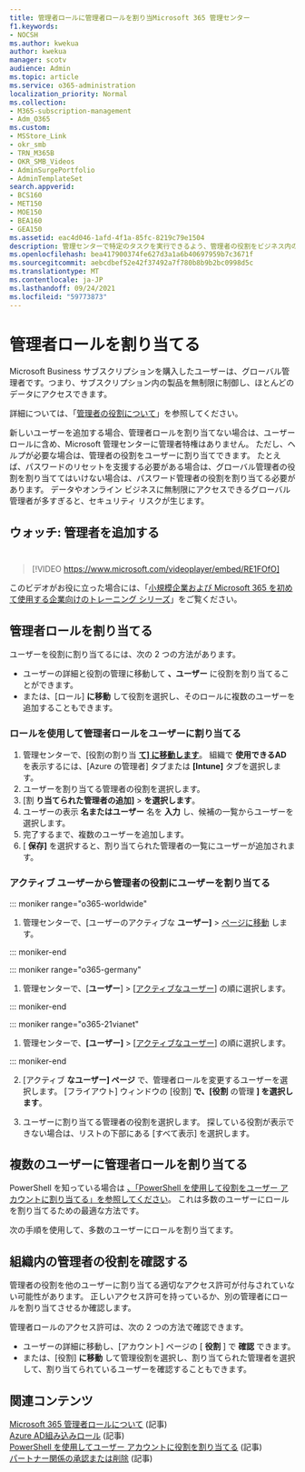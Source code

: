 ```yaml
---
title: 管理者ロールに管理者ロールを割り当Microsoft 365 管理センター
f1.keywords:
- NOCSH
ms.author: kwekua
author: kwekua
manager: scotv
audience: Admin
ms.topic: article
ms.service: o365-administration
localization_priority: Normal
ms.collection:
- M365-subscription-management
- Adm_O365
ms.custom:
- MSStore_Link
- okr_smb
- TRN_M365B
- OKR_SMB_Videos
- AdminSurgePortfolio
- AdminTemplateSet
search.appverid:
- BCS160
- MET150
- MOE150
- BEA160
- GEA150
ms.assetid: eac4d046-1afd-4f1a-85fc-8219c79e1504
description: 管理センターで特定のタスクを実行できるよう、管理者の役割をビジネス内のユーザーまたは複数のユーザーに割り当てる方法について説明します。
ms.openlocfilehash: bea417900374fe627d3a1a6b40697959b7c3671f
ms.sourcegitcommit: aebcdbef52e42f37492a7f780b8b9b2bc0998d5c
ms.translationtype: MT
ms.contentlocale: ja-JP
ms.lasthandoff: 09/24/2021
ms.locfileid: "59773873"
---
```

# <a name="assign-admin-roles"></a>管理者ロールを割り当てる

Microsoft Business サブスクリプションを購入したユーザーは、グローバル管理者です。つまり、サブスクリプション内の製品を無制限に制御し、ほとんどのデータにアクセスできます。

詳細については、「[管理者の役割について](about-admin-roles.md)」を参照してください。

新しいユーザーを追加する場合、管理者ロールを割り当てない場合は、ユーザーロールに含め、Microsoft 管理センターに管理者特権はありません。 ただし、ヘルプが必要な場合は、管理者の役割をユーザーに割り当てできます。 たとえば、パスワードのリセットを支援する必要がある場合は、グローバル管理者の役割を割り当ててはいけない場合は、パスワード管理者の役割を割り当てる必要があります。 データやオンライン ビジネスに無制限にアクセスできるグローバル管理者が多すぎると、セキュリティ リスクが生じます。

## <a name="watch-add-an-adminbrbr"></a>ウォッチ: 管理者を追加する<br><br>

> [!VIDEO https://www.microsoft.com/videoplayer/embed/RE1FOfO] 

このビデオがお役に立った場合には、「[小規模企業および Microsoft 365 を初めて使用する企業向けのトレーニング シリーズ](../../business-video/index.yml)」をご覧ください。

## <a name="assign-admin-roles"></a>管理者ロールを割り当てる 

ユーザーを役割に割り当てるには、次の 2 つの方法があります。

- ユーザーの詳細と役割の管理に移動して **、ユーザー** に役割を割り当てることができます。
- または、[ロール] **に移動** して役割を選択し、そのロールに複数のユーザーを追加することもできます。

### <a name="assign-admin-roles-to-users-using-roles"></a>ロールを使用して管理者ロールをユーザーに割り当てる

1. 管理センターで、[役割の割り当 <a href="https://go.microsoft.com/fwlink/p/?linkid=2097861" target="_blank">**て] に移動します**</a>。 組織で **使用できるAD** を表示するには、[Azure の管理者] タブまたは **[Intune]** タブを選択します。
2. ユーザーを割り当てる管理者の役割を選択します。
3. [割 **り当てられた管理者の追加]**  >  **を選択します**。
4. ユーザーの表示 **名またはユーザー** 名を **入力** し、候補の一覧からユーザーを選択します。
5. 完了するまで、複数のユーザーを追加します。
6. [ **保存]** を選択すると、割り当てられた管理者の一覧にユーザーが追加されます。

### <a name="assign-a-user-to-an-admin-role-from-active-users"></a>アクティブ ユーザーから管理者の役割にユーザーを割り当てる

::: moniker range="o365-worldwide"

1. 管理センターで、[ユーザーのアクティブな **ユーザー]** > [ページに移動](https://go.microsoft.com/fwlink/p/?linkid=834822) します。

::: moniker-end

::: moniker range="o365-germany"

1. 管理センターで、[**ユーザー**] > [<a href="https://go.microsoft.com/fwlink/p/?linkid=847686" target="_blank">アクティブなユーザー</a>] の順に選択します。

::: moniker-end

::: moniker range="o365-21vianet"

1. 管理センターで、**[ユーザー]** > <a href="https://go.microsoft.com/fwlink/p/?linkid=850628" target="_blank">[アクティブなユーザー]</a> の順に選択します。

::: moniker-end

2. [アクティブ **なユーザー] ページ** で、管理者ロールを変更するユーザーを選択します。 [フライアウト] ウィンドウの [役割] **で、[役割** の管理 **] を選択します**。

3. ユーザーに割り当てる管理者の役割を選択します。 探している役割が表示できない場合は、リストの下部にある [すべて表示] を選択します。

## <a name="assign-admin-roles-to-multiple-users"></a>複数のユーザーに管理者ロールを割り当てる

PowerShell を知っている場合は [、「PowerShell を使用して役割をユーザー アカウントに割り当てる」を参照してください](../../enterprise/assign-roles-to-user-accounts-with-microsoft-365-powershell.md)。 これは多数のユーザーにロールを割り当てるための最適な方法です。
  
次の手順を使用して、多数のユーザーにロールを割り当てます。

## <a name="check-admin-roles-in-your-organization"></a>組織内の管理者の役割を確認する

管理者の役割を他のユーザーに割り当てる適切なアクセス許可が付与されていない可能性があります。 正しいアクセス許可を持っているか、別の管理者にロールを割り当てさせるか確認します。

管理者ロールのアクセス許可は、次の 2 つの方法で確認できます。

- ユーザーの詳細に移動し、[アカウント] ページの [ **役割** ] で **確認** できます。
- または、[役割] **に移動** して管理役割を選択し、割り当てられた管理者を選択して、割り当てられているユーザーを確認することもできます。

## <a name="related-content"></a>関連コンテンツ

[Microsoft 365 管理者ロールについて](about-admin-roles.md) (記事)\
[Azure AD組み込みロール](/azure/active-directory/roles/permissions-reference) (記事)\
[PowerShell を使用してユーザー アカウントに役割を割り当てる](../../enterprise/assign-roles-to-user-accounts-with-microsoft-365-powershell.md) (記事)\
[パートナー関係の承認または削除](../misc/add-partner.md) (記事)